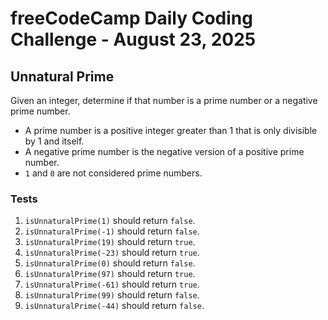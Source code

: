 # freeCodeCamp Daily Coding Challenge - August 23, 2025

## Unnatural Prime

Given an integer, determine if that number is a prime number or a negative prime number.

* A prime number is a positive integer greater than 1 that is only divisible by 1 and itself.
* A negative prime number is the negative version of a positive prime number.
* `1` and `0` are not considered prime numbers.

### Tests
1. `isUnnaturalPrime(1)` should return `false`.
2. `isUnnaturalPrime(-1)` should return `false`.
3. `isUnnaturalPrime(19)` should return `true`.
4. `isUnnaturalPrime(-23)` should return `true`.
5. `isUnnaturalPrime(0)` should return `false`.
6. `isUnnaturalPrime(97)` should return `true`.
7. `isUnnaturalPrime(-61)` should return `true`.
8. `isUnnaturalPrime(99)` should return `false`.
9. `isUnnaturalPrime(-44)` should return `false`.
